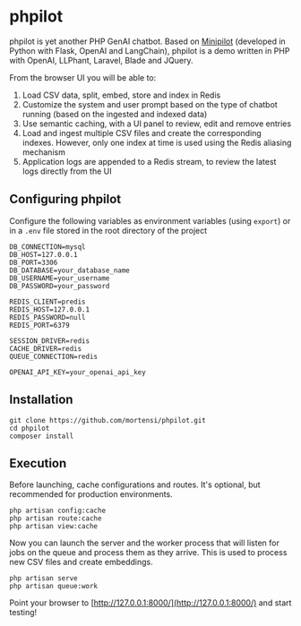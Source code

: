 # phpilot

phpilot is yet another PHP GenAI chatbot. Based on [Minipilot](https://github.com/redis/minipilot) (developed in Python with Flask, OpenAI and LangChain), phpilot is a demo written in PHP with OpenAI, LLPhant, Laravel, Blade and JQuery. 

From the browser UI you will be able to:

1. Load CSV data, split, embed, store and index in Redis
2. Customize the system and user prompt based on the type of chatbot running (based on the ingested and indexed data)
3. Use semantic caching, with a UI panel to review, edit and remove entries
4. Load and ingest multiple CSV files and create the corresponding indexes. However, only one index at time is used using the Redis aliasing mechanism
5. Application logs are appended to a Redis stream, to review the latest logs directly from the UI


## Configuring phpilot

Configure the following variables as environment variables (using `export`) or in a `.env` file stored in the root directory of the project

```
DB_CONNECTION=mysql
DB_HOST=127.0.0.1
DB_PORT=3306
DB_DATABASE=your_database_name
DB_USERNAME=your_username
DB_PASSWORD=your_password

REDIS_CLIENT=predis
REDIS_HOST=127.0.0.1
REDIS_PASSWORD=null
REDIS_PORT=6379

SESSION_DRIVER=redis
CACHE_DRIVER=redis
QUEUE_CONNECTION=redis

OPENAI_API_KEY=your_openai_api_key
```


## Installation

```
git clone https://github.com/mortensi/phpilot.git
cd phpilot
composer install
```


## Execution

Before launching, cache configurations and routes. It's optional, but recommended for production environments.

```
php artisan config:cache
php artisan route:cache
php artisan view:cache
```

Now you can launch the server and the worker process that will listen for jobs on the queue and process them as they arrive. This is used to process new CSV files and create embeddings.

```
php artisan serve
php artisan queue:work
```

Point your browser to [http://127.0.0.1:8000/](http://127.0.0.1:8000/) and start testing!